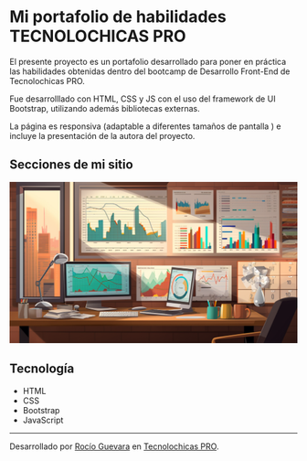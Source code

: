 # Mi portafolio de habilidades TECNOLOCHICAS PRO

El presente proyecto es un portafolio desarrollado para poner en práctica las habilidades obtenidas dentro del bootcamp de Desarrollo Front-End de Tecnolochicas PRO.

Fue desarrolllado con HTML, CSS y JS con el uso del framework de UI Bootstrap, utilizando además bibliotecas externas.

La página es responsiva (adaptable a diferentes tamaños de pantalla <!-- dispositivos -->) e incluye la presentación de la autora del proyecto.

## Secciones de mi sitio

![Presentación](assets/readme/section1.png)


## Tecnología
* HTML
* CSS
* Bootstrap
* JavaScript

---
Desarrollado por [Rocío Guevara](https://github.com/RocioGV) en [Tecnolochicas PRO](https://tecnolochicas.mx/).